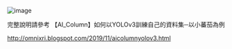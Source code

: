 ![image](https://raw.githubusercontent.com/OmniXRI/OpenVINO_RealSense_HarvestBot/master/images/YOLOV3_Fig01.jpg)

完整說明請參考 【AI_Column】如何以YOLOv3訓練自己的資料集─以小蕃茄為例  

http://omnixri.blogspot.com/2019/11/aicolumnyolov3.html
